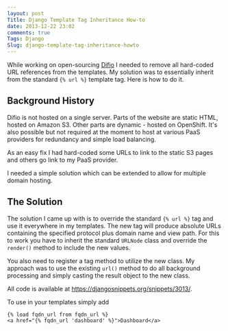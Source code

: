 ```yaml
---
layout: post
Title: Django Template Tag Inheritance How-to
date: 2013-12-22 23:02
comments: true
Tags: Django
Slug: django-template-tag-inheritance-howto
---
```


While working on open-sourcing [Difio](http://www.dif.io) I needed to remove
all hard-coded URL references from the templates. My solution was to essentially
inherit from the standard `{% url %}` template tag. Here is how to do it.

Background History
------------------

Difio is not hosted on a single server. Parts of the website are static HTML,
hosted on Amazon S3. Other parts are dynamic - hosted on OpenShift. It's also
possible but not required at the moment to host at various PaaS providers for
redundancy and simple load balancing. 

As an easy fix I had hard-coded some URLs to link to the static S3 pages and others
go link to my PaaS provider.

I needed a simple solution which can be extended to allow for multiple domain hosting.


The Solution
------------

The solution I came up with is to override the standard `{% url %}`
tag and use it everywhere in my templates. The new tag will produce absolute URLs containing
the specified protocol plus domain name and view path. For this to work you have to
inherit the standard `URLNode` class and override the `render()` method to include the new
values.

You also need to register a tag method to utilize the new class. My approach was to use
the existing `url()` method to do all background processing and simply casting the result
object to the new class. 

All code is available at <https://djangosnippets.org/snippets/3013/>. 

To use in your templates simply add

    {% load fqdn_url from fqdn_url %}
    <a href="{% fqdn_url 'dashboard' %}">Dashboard</a>
